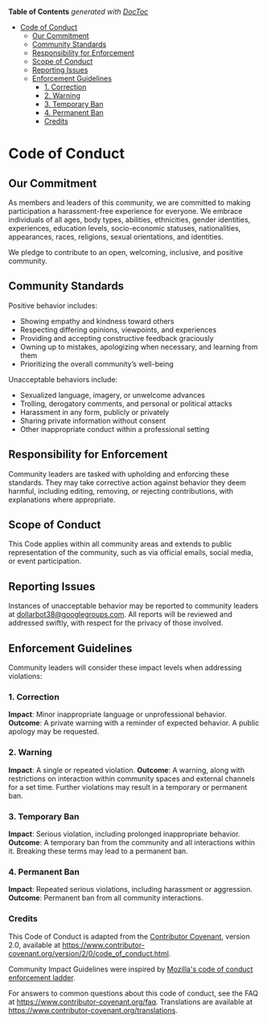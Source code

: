 <!-- START doctoc generated TOC please keep comment here to allow auto update -->
<!-- DON'T EDIT THIS SECTION, INSTEAD RE-RUN doctoc TO UPDATE -->
**Table of Contents**  *generated with [DocToc](https://github.com/thlorenz/doctoc)*

- [Code of Conduct](#code-of-conduct)
  - [Our Commitment](#our-commitment)
  - [Community Standards](#community-standards)
  - [Responsibility for Enforcement](#responsibility-for-enforcement)
  - [Scope of Conduct](#scope-of-conduct)
  - [Reporting Issues](#reporting-issues)
  - [Enforcement Guidelines](#enforcement-guidelines)
    - [1. Correction](#1-correction)
    - [2. Warning](#2-warning)
    - [3. Temporary Ban](#3-temporary-ban)
    - [4. Permanent Ban](#4-permanent-ban)
    - [Credits](#credits)

<!-- END doctoc generated TOC please keep comment here to allow auto update -->

# Code of Conduct

## Our Commitment

As members and leaders of this community, we are committed to making participation a harassment-free experience for everyone. We embrace individuals of all ages, body types, abilities, ethnicities, gender identities, experiences, education levels, socio-economic statuses, nationalities, appearances, races, religions, sexual orientations, and identities.

We pledge to contribute to an open, welcoming, inclusive, and positive community.

## Community Standards

Positive behavior includes:

* Showing empathy and kindness toward others
* Respecting differing opinions, viewpoints, and experiences
* Providing and accepting constructive feedback graciously
* Owning up to mistakes, apologizing when necessary, and learning from them
* Prioritizing the overall community’s well-being

Unacceptable behaviors include:

* Sexualized language, imagery, or unwelcome advances
* Trolling, derogatory comments, and personal or political attacks
* Harassment in any form, publicly or privately
* Sharing private information without consent
* Other inappropriate conduct within a professional setting

## Responsibility for Enforcement

Community leaders are tasked with upholding and enforcing these standards. They may take corrective action against behavior they deem harmful, including editing, removing, or rejecting contributions, with explanations where appropriate.

## Scope of Conduct

This Code applies within all community areas and extends to public representation of the community, such as via official emails, social media, or event participation.

## Reporting Issues

Instances of unacceptable behavior may be reported to community leaders at dollarbot38@googlegroups.com. All reports will be reviewed and addressed swiftly, with respect for the privacy of those involved.

## Enforcement Guidelines

Community leaders will consider these impact levels when addressing violations:

### 1. Correction
**Impact**: Minor inappropriate language or unprofessional behavior.
**Outcome**: A private warning with a reminder of expected behavior. A public apology may be requested.

### 2. Warning
**Impact**: A single or repeated violation.
**Outcome**: A warning, along with restrictions on interaction within community spaces and external channels for a set time. Further violations may result in a temporary or permanent ban.

### 3. Temporary Ban
**Impact**: Serious violation, including prolonged inappropriate behavior.
**Outcome**: A temporary ban from the community and all interactions within it. Breaking these terms may lead to a permanent ban.

### 4. Permanent Ban
**Impact**: Repeated serious violations, including harassment or aggression.
**Outcome**: Permanent ban from all community interactions.

### Credits

This Code of Conduct is adapted from the [Contributor Covenant][homepage],
version 2.0, available at
https://www.contributor-covenant.org/version/2/0/code_of_conduct.html.

Community Impact Guidelines were inspired by [Mozilla's code of conduct
enforcement ladder](https://github.com/mozilla/diversity).

[homepage]: https://www.contributor-covenant.org

For answers to common questions about this code of conduct, see the FAQ at
https://www.contributor-covenant.org/faq. Translations are available at
https://www.contributor-covenant.org/translations.
